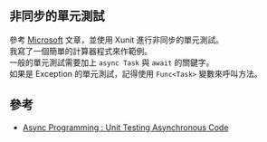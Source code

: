 ﻿
## 非同步的單元測試

參考 [Microsoft](https://docs.microsoft.com/en-us/archive/msdn-magazine/2014/november/async-programming-unit-testing-asynchronous-code) 文章，並使用 Xunit 進行非同步的單元測試。  
我寫了一個簡單的計算器程式來作範例。  
一般的單元測試需要加上 `async Task` 與 `await` 的關鍵字。  
如果是 Exception 的單元測試，記得使用 `Func<Task>` 變數來呼叫方法。  



## 參考

- [Async Programming : Unit Testing Asynchronous Code](https://docs.microsoft.com/en-us/archive/msdn-magazine/2014/november/async-programming-unit-testing-asynchronous-code)